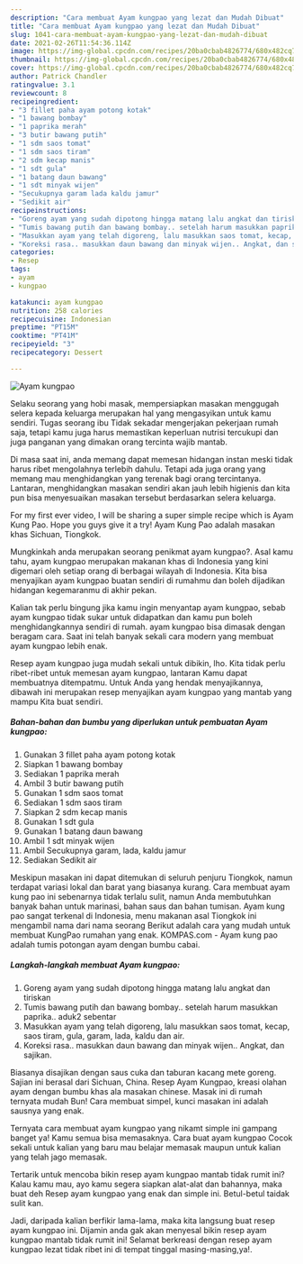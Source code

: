```yaml
---
description: "Cara membuat Ayam kungpao yang lezat dan Mudah Dibuat"
title: "Cara membuat Ayam kungpao yang lezat dan Mudah Dibuat"
slug: 1041-cara-membuat-ayam-kungpao-yang-lezat-dan-mudah-dibuat
date: 2021-02-26T11:54:36.114Z
image: https://img-global.cpcdn.com/recipes/20ba0cbab4826774/680x482cq70/ayam-kungpao-foto-resep-utama.jpg
thumbnail: https://img-global.cpcdn.com/recipes/20ba0cbab4826774/680x482cq70/ayam-kungpao-foto-resep-utama.jpg
cover: https://img-global.cpcdn.com/recipes/20ba0cbab4826774/680x482cq70/ayam-kungpao-foto-resep-utama.jpg
author: Patrick Chandler
ratingvalue: 3.1
reviewcount: 8
recipeingredient:
- "3 fillet paha ayam potong kotak"
- "1 bawang bombay"
- "1 paprika merah"
- "3 butir bawang putih"
- "1 sdm saos tomat"
- "1 sdm saos tiram"
- "2 sdm kecap manis"
- "1 sdt gula"
- "1 batang daun bawang"
- "1 sdt minyak wijen"
- "Secukupnya garam lada kaldu jamur"
- "Sedikit air"
recipeinstructions:
- "Goreng ayam yang sudah dipotong hingga matang lalu angkat dan tiriskan"
- "Tumis bawang putih dan bawang bombay.. setelah harum masukkan paprika.. aduk2 sebentar"
- "Masukkan ayam yang telah digoreng, lalu masukkan saos tomat, kecap, saos tiram, gula, garam, lada, kaldu dan air."
- "Koreksi rasa.. masukkan daun bawang dan minyak wijen.. Angkat, dan sajikan."
categories:
- Resep
tags:
- ayam
- kungpao

katakunci: ayam kungpao 
nutrition: 258 calories
recipecuisine: Indonesian
preptime: "PT15M"
cooktime: "PT41M"
recipeyield: "3"
recipecategory: Dessert

---
```



![Ayam kungpao](https://img-global.cpcdn.com/recipes/20ba0cbab4826774/680x482cq70/ayam-kungpao-foto-resep-utama.jpg)

Selaku seorang yang hobi masak, mempersiapkan masakan menggugah selera kepada keluarga merupakan hal yang mengasyikan untuk kamu sendiri. Tugas seorang ibu Tidak sekadar mengerjakan pekerjaan rumah saja, tetapi kamu juga harus memastikan keperluan nutrisi tercukupi dan juga panganan yang dimakan orang tercinta wajib mantab.

Di masa  saat ini, anda memang dapat memesan hidangan instan meski tidak harus ribet mengolahnya terlebih dahulu. Tetapi ada juga orang yang memang mau menghidangkan yang terenak bagi orang tercintanya. Lantaran, menghidangkan masakan sendiri akan jauh lebih higienis dan kita pun bisa menyesuaikan masakan tersebut berdasarkan selera keluarga. 

For my first ever video, I will be sharing a super simple recipe which is Ayam Kung Pao. Hope you guys give it a try! Ayam Kung Pao adalah masakan khas Sichuan, Tiongkok.

Mungkinkah anda merupakan seorang penikmat ayam kungpao?. Asal kamu tahu, ayam kungpao merupakan makanan khas di Indonesia yang kini digemari oleh setiap orang di berbagai wilayah di Indonesia. Kita bisa menyajikan ayam kungpao buatan sendiri di rumahmu dan boleh dijadikan hidangan kegemaranmu di akhir pekan.

Kalian tak perlu bingung jika kamu ingin menyantap ayam kungpao, sebab ayam kungpao tidak sukar untuk didapatkan dan kamu pun boleh menghidangkannya sendiri di rumah. ayam kungpao bisa dimasak dengan beragam cara. Saat ini telah banyak sekali cara modern yang membuat ayam kungpao lebih enak.

Resep ayam kungpao juga mudah sekali untuk dibikin, lho. Kita tidak perlu ribet-ribet untuk memesan ayam kungpao, lantaran Kamu dapat membuatnya ditempatmu. Untuk Anda yang hendak menyajikannya, dibawah ini merupakan resep menyajikan ayam kungpao yang mantab yang mampu Kita buat sendiri.

<!--inarticleads1-->

##### Bahan-bahan dan bumbu yang diperlukan untuk pembuatan Ayam kungpao:

1. Gunakan 3 fillet paha ayam potong kotak
1. Siapkan 1 bawang bombay
1. Sediakan 1 paprika merah
1. Ambil 3 butir bawang putih
1. Gunakan 1 sdm saos tomat
1. Sediakan 1 sdm saos tiram
1. Siapkan 2 sdm kecap manis
1. Gunakan 1 sdt gula
1. Gunakan 1 batang daun bawang
1. Ambil 1 sdt minyak wijen
1. Ambil Secukupnya garam, lada, kaldu jamur
1. Sediakan Sedikit air


Meskipun masakan ini dapat ditemukan di seluruh penjuru Tiongkok, namun terdapat variasi lokal dan barat yang biasanya kurang. Cara membuat ayam kung pao ini sebenarnya tidak terlalu sulit, namun Anda membutuhkan banyak bahan untuk marinasi, bahan saus dan bahan tumisan. Ayam kung pao sangat terkenal di Indonesia, menu makanan asal Tiongkok ini mengambil nama dari nama seorang Berikut adalah cara yang mudah untuk membuat KungPao rumahan yang enak. KOMPAS.com - Ayam kung pao adalah tumis potongan ayam dengan bumbu cabai. 

<!--inarticleads2-->

##### Langkah-langkah membuat Ayam kungpao:

1. Goreng ayam yang sudah dipotong hingga matang lalu angkat dan tiriskan
1. Tumis bawang putih dan bawang bombay.. setelah harum masukkan paprika.. aduk2 sebentar
1. Masukkan ayam yang telah digoreng, lalu masukkan saos tomat, kecap, saos tiram, gula, garam, lada, kaldu dan air.
1. Koreksi rasa.. masukkan daun bawang dan minyak wijen.. Angkat, dan sajikan.


Biasanya disajikan dengan saus cuka dan taburan kacang mete goreng. Sajian ini berasal dari Sichuan, China. Resep Ayam Kungpao, kreasi olahan ayam dengan bumbu khas ala masakan chinese. Masak ini di rumah ternyata mudah Bun! Cara membuat simpel, kunci masakan ini adalah sausnya yang enak. 

Ternyata cara membuat ayam kungpao yang nikamt simple ini gampang banget ya! Kamu semua bisa memasaknya. Cara buat ayam kungpao Cocok sekali untuk kalian yang baru mau belajar memasak maupun untuk kalian yang telah jago memasak.

Tertarik untuk mencoba bikin resep ayam kungpao mantab tidak rumit ini? Kalau kamu mau, ayo kamu segera siapkan alat-alat dan bahannya, maka buat deh Resep ayam kungpao yang enak dan simple ini. Betul-betul taidak sulit kan. 

Jadi, daripada kalian berfikir lama-lama, maka kita langsung buat resep ayam kungpao ini. Dijamin anda gak akan menyesal bikin resep ayam kungpao mantab tidak rumit ini! Selamat berkreasi dengan resep ayam kungpao lezat tidak ribet ini di tempat tinggal masing-masing,ya!.

